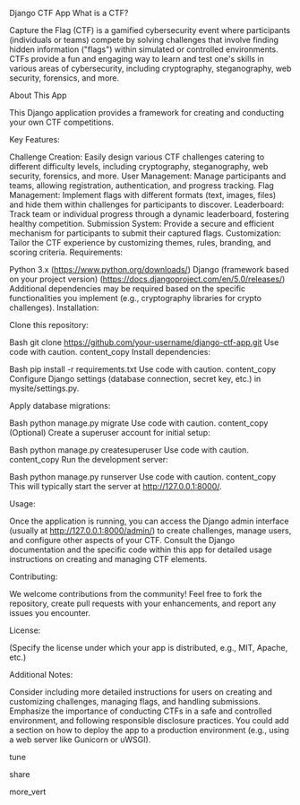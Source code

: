 Django CTF App
What is a CTF?

Capture the Flag (CTF) is a gamified cybersecurity event where participants (individuals or teams) compete by solving challenges that involve finding hidden information ("flags") within simulated or controlled environments. CTFs provide a fun and engaging way to learn and test one's skills in various areas of cybersecurity, including cryptography, steganography, web security, forensics, and more.

About This App

This Django application provides a framework for creating and conducting your own CTF competitions.

Key Features:

Challenge Creation: Easily design various CTF challenges catering to different difficulty levels, including cryptography, steganography, web security, forensics, and more.
User Management: Manage participants and teams, allowing registration, authentication, and progress tracking.
Flag Management: Implement flags with different formats (text, images, files) and hide them within challenges for participants to discover.
Leaderboard: Track team or individual progress through a dynamic leaderboard, fostering healthy competition.
Submission System: Provide a secure and efficient mechanism for participants to submit their captured flags.
Customization: Tailor the CTF experience by customizing themes, rules, branding, and scoring criteria.
Requirements:

Python 3.x (https://www.python.org/downloads/)
Django (framework based on your project version) (https://docs.djangoproject.com/en/5.0/releases/)
Additional dependencies may be required based on the specific functionalities you implement (e.g., cryptography libraries for crypto challenges).
Installation:

Clone this repository:

Bash
git clone https://github.com/your-username/django-ctf-app.git
Use code with caution.
content_copy
Install dependencies:

Bash
pip install -r requirements.txt
Use code with caution.
content_copy
Configure Django settings (database connection, secret key, etc.) in mysite/settings.py.

Apply database migrations:

Bash
python manage.py migrate
Use code with caution.
content_copy
(Optional) Create a superuser account for initial setup:

Bash
python manage.py createsuperuser
Use code with caution.
content_copy
Run the development server:

Bash
python manage.py runserver
Use code with caution.
content_copy
This will typically start the server at http://127.0.0.1:8000/.

Usage:

Once the application is running, you can access the Django admin interface (usually at http://127.0.0.1:8000/admin/) to create challenges, manage users, and configure other aspects of your CTF. Consult the Django documentation and the specific code within this app for detailed usage instructions on creating and managing CTF elements.

Contributing:

We welcome contributions from the community! Feel free to fork the repository, create pull requests with your enhancements, and report any issues you encounter.

License:

(Specify the license under which your app is distributed, e.g., MIT, Apache, etc.)

Additional Notes:

Consider including more detailed instructions for users on creating and customizing challenges, managing flags, and handling submissions.
Emphasize the importance of conducting CTFs in a safe and controlled environment, and following responsible disclosure practices.
You could add a section on how to deploy the app to a production environment (e.g., using a web server like Gunicorn or uWSGI).



tune

share


more_vert
